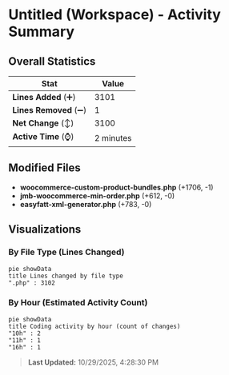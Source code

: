 # Untitled (Workspace) - Activity Summary 

## Overall Statistics

| Stat                   | Value                                                             |
| ---------------------- | ----------------------------------------------------------------- |
| **Lines Added** (➕)   | 3101                                          |
| **Lines Removed** (➖) | 1                                        |
| **Net Change** (↕)    | 3100                |
| **Active Time** (⌚)   | 2 minutes |


## Modified Files
- **woocommerce-custom-product-bundles.php** (+1706, -1)
- **jmb-woocommerce-min-order.php** (+612, -0)
- **easyfatt-xml-generator.php** (+783, -0)

## Visualizations

### By File Type (Lines Changed)

```mermaid
pie showData
title Lines changed by file type
".php" : 3102
```

### By Hour (Estimated Activity Count)

```mermaid
pie showData
title Coding activity by hour (count of changes)
"10h" : 2
"11h" : 1
"16h" : 1
```


> **Last Updated:** 10/29/2025, 4:28:30 PM